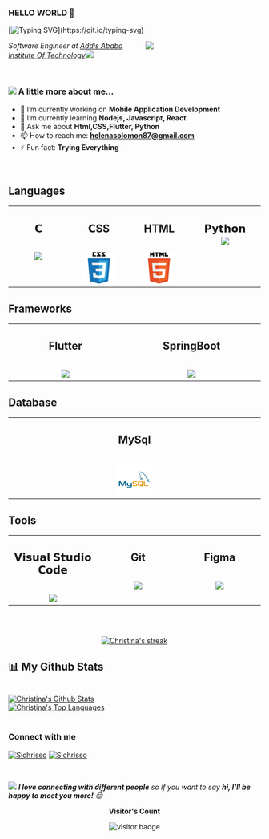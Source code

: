 ### HELLO WORLD 👋
[![Typing SVG](https://readme-typing-svg.herokuapp.com?font=Ubuntu&size=30&duration=6000&color=C96F00D8&center=true&lines=I+am+Christina+Solomon;A+Software+Engineer;Nice+to+meet+you!!)](https://git.io/typing-svg)

<img align='right' src="https://media.giphy.com/media/ieyl9zmCjO4b4t6qoY/giphy.gif" width="230">
<p><em>Software Engineer at <a href="http://www.aait.edu.et">Addis Ababa Institute Of Technology</a><img src="https://media.giphy.com/media/fYSnHlufseco8Fh93Z/giphy.gif" width="20"></br>
</em></p><br>

### <img src="https://media.giphy.com/media/WUlplcMpOCEmTGBtBW/giphy.gif" width="50"> A little more about me...  

- 🔭 I’m currently working on **Mobile Application Development**
- 🌱 I’m currently learning **Nodejs, Javascript, React**
- 💬 Ask me about **Html,CSS,Flutter, Python**
- 📫 How to reach me: **helenasolomon87@gmail.com**
- ⚡ Fun fact: **Trying Everything**

<br>

## Languages
<table align= "center">
  <tbody>
    <tr valign="top">
      <td width="15%" align="center">
        <h2>𝗖</h2><br>
        <img height="64px" src="https://cdn.svgporn.com/logos/c.svg">
      </td>
      <td width="15%" align="center">
        <h2>𝗖SS</h2><br>
        <img height="64px" src="https://raw.githubusercontent.com/devicons/devicon/master/icons/css3/css3-original-wordmark.svg">
      </td>
      <td width="15%" align="center">
        <h2>HTML</h2><br>
        <img height="64px" src="https://raw.githubusercontent.com/devicons/devicon/master/icons/html5/html5-original-wordmark.svg">
      </td>
      <td width="15%" align="center">
        <h2>𝗣𝘆𝘁𝗵𝗼𝗻</span><br>
        <img height="64px" src="https://cdn.svgporn.com/logos/python.svg">
      </td>
    </tr>
  </tbody>
</table>

## Frameworks
<table align= "center">
  <tbody>
    <tr valign="top">
      <td width="15%" align="center">
        <h2>Flutter</h2><br>
        <img height="64px" src="https://www.vectorlogo.zone/logos/flutterio/flutterio-icon.svg">
      </td>
      <td width="15%" align="center">
        <h2>SpringBoot</h2><br>
        <img height="64px" src="https://spring.io/images/spring-logo-9146a4d3298760c2e7e49595184e1975.svg">
      </td>
     </tr>
  </tbody>
</table>

## Database
<table align= "center">
  <tbody>
    <tr valign="top">
      <td width="15%" align="center">
        <h2>MySql</h2><br>
        <img height="64px" src="https://raw.githubusercontent.com/devicons/devicon/master/icons/mysql/mysql-original-wordmark.svg">
      </td>
    </tr>
  </tbody>
</table>

## Tools
<table align= "center">
  <tbody>
    <tr valign="top">
        <td width="15%" align="center">
            <h2>𝗩𝗶𝘀𝘂𝗮𝗹 𝗦𝘁𝘂𝗱𝗶𝗼 𝗖𝗼𝗱𝗲</h2><br>
            <img height="64px" src="https://cdn.svgporn.com/logos/visual-studio-code.svg">
        </td>
        <td width="15%" align="center">
            <h2>Git</h2><br>
            <img height="64px" src="https://www.vectorlogo.zone/logos/git-scm/git-scm-icon.svg">
        </td>
        <td width="15%" align="center">
            <h2>Figma</h2><br>
            <img height="64px" src="https://www.vectorlogo.zone/logos/figma/figma-icon.svg">
        </td>
    </tr>
  </tbody>
</table>

<br><br>

<p align="center"> 
    <a href="https://github.com/sichrisso/github-readme-streak-stats">
        <img title="Git.io/streak-stats" alt="Christina's streak" src="https://github-readme-streak-stats.herokuapp.com/?user=sichrisso&theme=black-ice&hide_border=true&stroke=0000&background=060A0CD0"/>
    </a>
</p>

## 📊 My Github Stats
  <br/>
    <a href="https://github.com/sichrisso/github-readme-stats"><img alt="Christina's Github Stats" src="https://github-readme-stats.vercel.app/api?username=sichrisso&show_icons=true&count_private=true&theme=react&hide_border=true&bg_color=0D1117" /></a><br>
    <a href="https://github.com/sichrisso/github-readme-stats"><img alt="Christina's Top Languages" src="https://github-readme-stats.vercel.app/api/top-langs/?username=sichrisso&langs_count=8&count_private=true&layout=compact&theme=react&hide_border=true&bg_color=0D1117" /></a>
  <br/><br>

  
<h3 align="left">Connect with me</h3>
<p align="left">
<a href="https://twitter.com/chrissunny_?s=09" target="blank"><img align="center" src="https://raw.githubusercontent.com/rahuldkjain/github-profile-readme-generator/master/src/images/icons/Social/twitter.svg" alt="Sichrisso" height="30" width="40" /></a>
<a href="https://www.linkedin.com/in/christina-solomon-234b78225" target="blank"><img align="center" src="https://raw.githubusercontent.com/rahuldkjain/github-profile-readme-generator/master/src/images/icons/Social/linked-in-alt.svg" alt="Sichrisso" height="30" width="40" /></a>
</p><br>



<img src="https://media.giphy.com/media/LnQjpWaON8nhr21vNW/giphy.gif" width="60"> <em><b>I love connecting with different people</b> so if you want to say <b>hi, I'll be happy to meet you more!</b> 😊</em><br>

<p align="center"><b>Visitor's Count</b></p>
<p align="center"><img src="https://profile-counter.glitch.me/sichrisso/count.svg" alt="visitor badge"/></p>



